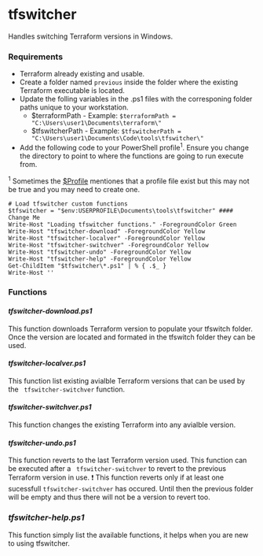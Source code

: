 # tfswitcher
Handles switching Terraform versions in Windows.

### Requirements
- Terraform already existing and usable.
- Create a folder named ``previous`` inside the folder where the existing Terraform executable is located.
- Update the folling variables in the .ps1 files with the corresponing folder paths unique to your workstation.
    + $terraformPath - Example: ``` $terraformPath = "C:\Users\user1\Documents\terraform\" ```
    + $tfswitcherPath - Example: ``` $tfswitcherPath = "C:\Users\user1\Documents\Code\tools\tfswitcher\" ```
- Add the following code to your PowerShell profile<sup>1</sup>. Ensure you change the directory to point to where the functions are going to run execute from.

<sup>1</sup> Sometimes the [$Profile](https://docs.microsoft.com/en-us/powershell/module/microsoft.powershell.core/about/about_profiles?view=powershell-7.2#the-profile-files) mentiones that a profile file exist but this may not be true and you may need to create one.

```
# Load tfswitcher custom functions
$tfswitcher = "$env:USERPROFILE\Documents\tools\tfswitcher" #### Change Me
Write-Host "Loading tfswitcher functions." -ForegroundColor Green
Write-Host "tfswitcher-download" -ForegroundColor Yellow
Write-Host "tfswitcher-localver" -ForegroundColor Yellow
Write-Host "tfswitcher-switchver" -ForegroundColor Yellow
Write-Host "tfswitcher-undo" -ForegroundColor Yellow
Write-Host "tfswitcher-help" -ForegroundColor Yellow
Get-ChildItem "$tfswitcher\*.ps1" | % { .$_ }
Write-Host ''
```
### Functions

#### ***tfswitcher-download.ps1***
This function downloads Terraform version to populate your tfswitch folder. Once the version are located and formated in the tfswitch folder they can be used.
#### ***tfswitcher-localver.ps1***
This function list existing avialble Terraform versions that can be used by the ``` tfswitcher-switchver``` function.
#### ***tfswitcher-switchver.ps1***
This function changes the existing Terraform into any avialble version.
#### ***tfswitcher-undo.ps1***
This function reverts to the last Terraform version used. This function can be executed after a ``` tfswitcher-switchver``` to revert to the previous Terraform version in use.
:exclamation: This function reverts only if at least one sucessfull ```tfswitcher-switchver``` has occured. Until then the previous folder will be empty and thus there will not be a version to revert too.

### ***tfswitcher-help.ps1***
This function simply list the available functions, it helps when you are new to using tfswitcher.
